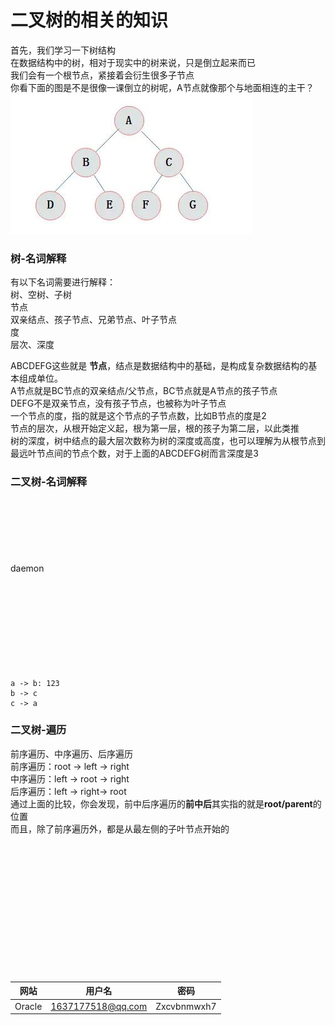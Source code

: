 # 二叉树的相关的知识
首先，我们学习一下树结构<br>
在数据结构中的树，相对于现实中的树来说，只是倒立起来而已<br>
我们会有一个根节点，紧接着会衍生很多子节点<br>
你看下面的图是不是很像一课倒立的树呢，A节点就像那个与地面相连的主干？<br>
![node](../../../../../resources/static/img/binaryTree/tree.jpg)<br>

### 树-名词解释
有以下名词需要进行解释：<br>
树、空树、子树<br>
节点<br>
双亲结点、孩子节点、兄弟节点、叶子节点<br>
度<br>
层次、深度<br>

ABCDEFG这些就是 **节点**，结点是数据结构中的基础，是构成复杂数据结构的基本组成单位。<br>
A节点就是BC节点的双亲结点/父节点，BC节点就是A节点的孩子节点<br>
DEFG不是双亲节点，没有孩子节点，也被称为叶子节点<br>
一个节点的度，指的就是这个节点的子节点数，比如B节点的度是2<br>
节点的层次，从根开始定义起，根为第一层，根的孩子为第二层，以此类推<br>
树的深度，树中结点的最大层次数称为树的深度或高度，也可以理解为从根节点到最远叶节点间的节点个数，对于上面的ABCDEFG树而言深度是3<br>

### 二叉树-名词解释
<br>
<br>
<br>
<br>
<br>
<br>
daemon
<br>
<br>
<br>
<br>
<br>
<br>
<br>
<br>
<br>
<br>

```puml
a -> b: 123
b -> c
c -> a
```


### 二叉树-遍历
前序遍历、中序遍历、后序遍历<br>
前序遍历：root -> left -> right<br>
中序遍历：left -> root -> right<br>
后序遍历：left -> right-> root<br>
通过上面的比较，你会发现，前中后序遍历的**前中后**其实指的就是**root/parent**的位置<br>
而且，除了前序遍历外，都是从最左侧的子叶节点开始的<br>
<br>
<br>
<br>
<br>
<br>
<br>
<br>
<br>
<br>
<br>
<br>
<br>
<br>


| 网站 | 用户名 | 密码 |
| --- | --- | --- |
| Oracle | 1637177518@qq.com | Zxcvbnmwxh7 |

